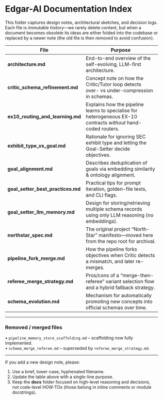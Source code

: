 # Edgar-AI Documentation Index

This folder captures design notes, architectural sketches, and decision logs.
Each file is *immutable history*—we rarely delete content, but when a document
becomes obsolete its ideas are either folded into the codebase or replaced by
a newer note (the old file is then removed to avoid confusion).

| File | Purpose |
|------|---------|
| **architecture.md** | End-to-end overview of the self-evolving, LLM-first architecture. |
| **critic_schema_refinement.md** | Concept note on how the Critic/Tutor loop detects over- vs under-compression in schemas. |
| **ex10_routing_and_learning.md** | Explains how the pipeline learns to specialise for heterogeneous EX-10 contracts *without* hand-coded routers. |
| **exhibit_type_vs_goal.md** | Rationale for ignoring SEC exhibit type and letting the Goal-Setter decide objectives. |
| **goal_alignment.md** | Describes deduplication of goals via embedding similarity & ontology alignment. |
| **goal_setter_best_practices.md** | Practical tips for prompt iteration, golden-file tests, and CLI flags. |
| **goal_setter_llm_memory.md** | Design for storing/retrieving multiple schema records using only LLM reasoning (no embeddings). |
| **northstar_spec.md** | The original project “North-Star” manifesto—moved here from the repo root for archival. |
| **pipeline_fork_merge.md** | How the pipeline forks objectives when Critic detects a mismatch, and later re-merges. |
| **referee_merge_strategy.md** | Pros/cons of a “merge-then-referee” variant selection flow and a hybrid fallback strategy. |
| **schema_evolution.md** | Mechanism for automatically promoting new concepts into official schemas over time. |

---

### Removed / merged files

• `pipeline_memory_store_scaffolding.md` – scaffolding now fully implemented.<br>
• `schema_merge_referee.md` – superseded by `referee_merge_strategy.md`.

---

If you add a new design note, please:
1. Use a brief, lower-case, hyphenated filename.
2. Update the table above with a single-line purpose.
3. Keep the **docs** folder focused on high-level reasoning and decisions, not code-level HOW-TOs (those belong in inline comments or module docstrings).
